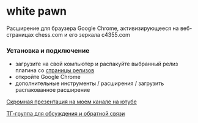 # white pawn

Расширение для браузера Google Chrome, активизирующееся на веб-страницах chess.com и его зеркала c4355.com

### Установка и подключение

- загрузите на свой компьютер и распакуйте выбранный релиз плагина со [страницы релизов](https://github.com/Ivana-/white-pawn/releases)
- откройте Google Chrome
- дополнительные инструменты / расширения / загрузить распакованное расширение

[Скромная презентация на моем канале на ютубе](https://www.youtube.com/watch?v=NL-Hk995H7I)

[ТГ-группа для обсуждения и обратной связи](https://t.me/+D1DCcUHYnh01MDli)
